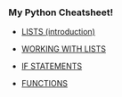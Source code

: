 ### My Python Cheatsheet!


* [LISTS (introduction)](https://github.com/Omid-Mohajerani/pyclass/wiki/LISTS-IN-PYTHON--(introduction))
 
* [WORKING WITH LISTS](https://github.com/Omid-Mohajerani/pyclass/wiki/WORKING-WITH-LISTS) 

* [IF STATEMENTS](https://github.com/Omid-Mohajerani/pyclass/wiki/IF-STATEMENTS)
 
* [FUNCTIONS](https://github.com/Omid-Mohajerani/pyclass/wiki/Functions-in-Python)
